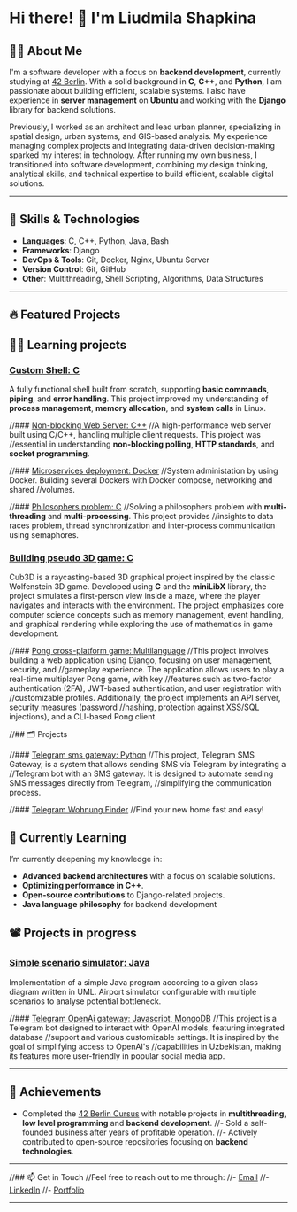 # Hi there! 👋 I'm Liudmila Shapkina

## 🧑‍💻 About Me
I'm a software developer with a focus on **backend development**, currently studying at [42 Berlin](https://www.42berlin.de/). With a solid background in **C**, **C++**, and **Python**, I am passionate about building efficient, scalable systems. I also have experience in **server management** on **Ubuntu** and working with the **Django** library for backend solutions.

Previously, I worked as an architect and lead urban planner, specializing in spatial design, urban systems, and GIS-based analysis. My experience managing complex projects and integrating data-driven decision-making sparked my interest in technology. After running my own business, I transitioned into software development, combining my design thinking, analytical skills, and technical expertise to build efficient, scalable digital solutions.

---

## 🔧 Skills & Technologies

- **Languages**: C, C++, Python, Java, Bash
- **Frameworks**: Django
- **DevOps & Tools**: Git, Docker, Nginx, Ubuntu Server
- **Version Control**: Git, GitHub
- **Other**: Multithreading, Shell Scripting, Algorithms, Data Structures

---

## 🔥 Featured Projects

## 🧑‍🎓 Learning projects

### [Custom Shell: C](https://github.com/shapkina-l/minishell)
A fully functional shell built from scratch, supporting **basic commands**, **piping**, and **error handling**. This project improved my understanding of **process management**, **memory allocation**, and **system calls** in Linux.

//### [Non-blocking Web Server: C++](https://github.com/ddavlet/webserv)
//A high-performance web server built using C/C++, handling multiple client requests. This project was //essential in understanding **non-blocking polling**, **HTTP standards**, and **socket programming**.

//### [Microservices deployment: Docker](https://github.com/ddavlet/inception)
//System administation by using Docker. Building several Dockers with Docker compose, networking and shared //volumes.

//### [Philosophers problem: C](https://github.com/ddavlet/Philosophers)
//Solving a philosophers problem with **multi-threading** and **multi-processing**. This project provides //insights to data races problem, thread synchronization and inter-process communication using semaphores.

### [Building pseudo 3D game: C](https://github.com/shapkina-l/cub3d)
Cub3D is a raycasting-based 3D graphical project inspired by the classic Wolfenstein 3D game. Developed using **C** and the **miniLibX** library, the project simulates a first-person view inside a maze, where the player navigates and interacts with the environment. The project emphasizes core computer science concepts such as memory management, event handling, and graphical rendering while exploring the use of mathematics in game development.

//### [Pong cross-platform game: Multilanguage](https://github.com/ddavlet/ft_transcendence)
//This project involves building a web application using Django, focusing on user management, security, and //gameplay experience. The application allows users to play a real-time multiplayer Pong game, with key //features such as two-factor authentication (2FA), JWT-based authentication, and user registration with //customizable profiles. Additionally, the project implements an API server, security measures (password //hashing, protection against XSS/SQL injections), and a CLI-based Pong client.

//## 🗂 Projects

//### [Telegram sms gateway: Python](https://github.com/ddavlet/telegram_sms_gateway)
//This project, Telegram SMS Gateway, is a system that allows sending SMS via Telegram by integrating a //Telegram bot with an SMS gateway. It is designed to automate sending SMS messages directly from Telegram, //simplifying the communication process.

//### [Telegram Wohnung Finder](https://github.com/ddavlet/wg_gesucht_easyfinder)
//Find your new home fast and easy!

## 🌱 Currently Learning
I’m currently deepening my knowledge in:
- **Advanced backend architectures** with a focus on scalable solutions.
- **Optimizing performance in C++**.
- **Open-source contributions** to Django-related projects.
- **Java language philosophy** for backend development

## 📽 Projects in progress

### [Simple scenario simulator: Java](https://github.com/ddavlet/Ajax-Launcher)
Implementation of a simple Java program according to a given class diagram written in UML. Airport simulator configurable with multiple scenarios to analyse potential bottleneck.

//### [Telegram OpenAi gateway: Javascript, MongoDB](https://github.com/ddavlet/openai-telegram-gateway)
//This project is a Telegram bot designed to interact with OpenAI models, featuring integrated database //support and various customizable settings. It is inspired by the goal of simplifying access to OpenAI's //capabilities in Uzbekistan, making its features more user-friendly in popular social media app.

---

## 🎯 Achievements
- Completed the [42 Berlin Cursus](https://www.42berlin.de/en/program/curriculum/) with notable projects in **multithreading**, **low level programming** and **backend development**.
//- Sold a self-founded business after years of profitable operation.
//- Actively contributed to open-source repositories focusing on **backend technologies**.

---

//## 📫 Get in Touch
//Feel free to reach out to me through:
//- [Email](mailto:dilshod95@gmail.com)
//- [LinkedIn](https://www.linkedin.com/in/dilshod-davletyarov/)
//- [Portfolio](https://www.ddavlety.com/)

---

